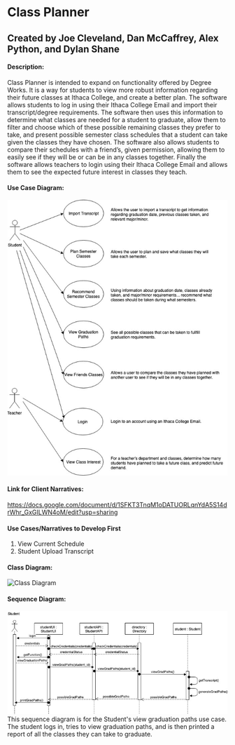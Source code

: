 # Class Planner
## Created by Joe Cleveland, Dan McCaffrey, Alex Python, and Dylan Shane

#### Description:
Class Planner is intended to expand on functionality offered by Degree Works. 
It is a way for students to view more robust information regarding their future classes at Ithaca College, and create a better plan. 
The software allows students to log in using their Ithaca College Email and import their transcript/degree requirements. 
The software then uses this information to determine what classes are needed for a student to graduate, allow them to filter and choose which of these possible remaining classes they prefer to take, and present possible semester class schedules that a student can take given the classes they have chosen. 
The software also allows students to compare their schedules with a friend’s, given permission, allowing them to easily see if they will be or can be in any classes together. 
Finally the software allows teachers to login using their Ithaca College Email and allows them to see the expected future interest in classes they teach.

#### Use Case Diagram:
![Use Case Diagram](diagrams/useCaseDiagram.jpg)

#### Link for Client Narratives: 
https://docs.google.com/document/d/1SFKT3TnqM1oDATUORLqnYdA5S14drWhr_GxGILWN4oM/edit?usp=sharing

#### Use Cases/Narratives to Develop First
1. View Current Schedule
1. Student Upload Transcript

#### Class Diagram:
![Class Diagram](diagrams/classDiagram.jpg)

#### Sequence Diagram:
![Sequence Diagram](diagrams/viewGraduationPathsSequenceDiagram.jpg)
This sequence diagram is for the Student's view graduation paths use case.
The student logs in, tries to view graduation paths, and is then printed a report of all the classes they can take to graduate.